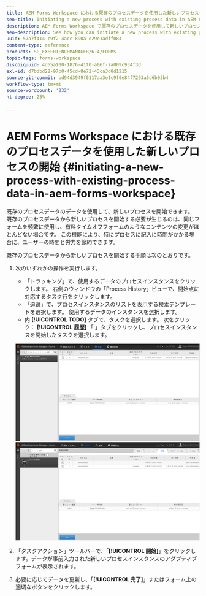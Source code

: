 ```yaml
---
title: AEM Forms Workspace における既存のプロセスデータを使用した新しいプロセスの開始
seo-title: Initiating a new process with existing process data in AEM Forms workspace
description: AEM Forms Workspace で既存のプロセスデータを使用して新しいプロセスを開始する方法を参照してください。
seo-description: See how you can initiate a new process with existing process data in AEM Forms workspace.
uuid: 57a7f414-c9f2-4acc-890a-e29e1adff084
content-type: reference
products: SG_EXPERIENCEMANAGER/6.4/FORMS
topic-tags: forms-workspace
discoiquuid: 4d55a100-1876-41f0-a06f-7a009c934f3d
exl-id: d7bdbd22-97b0-45cd-8e72-43ca3d0d1215
source-git-commit: bd94d3949f0117aa3e1c9f0e84f7293a5d6b03b4
workflow-type: tm+mt
source-wordcount: '232'
ht-degree: 25%

---
```


# AEM Forms Workspace における既存のプロセスデータを使用した新しいプロセスの開始 {#initiating-a-new-process-with-existing-process-data-in-aem-forms-workspace}

既存のプロセスデータのデータを使用して、新しいプロセスを開始できます。 既存のプロセスデータから新しいプロセスを開始する必要が生じるのは、同じフォームを頻繁に使用し、有料タイムオフフォームのようなコンテンツの変更がほとんどない場合です。 この機能により、特にプロセスに記入に時間がかかる場合に、ユーザーの時間と労力を節約できます。

既存のプロセスデータから新しいプロセスを開始する手順は次のとおりです。

1. 次のいずれかの操作を実行します。

   * 「トラッキング」で、使用するデータのプロセスインスタンスをクリックします。 右側のウィンドウの「Process History」ビューで、開始点に対応するタスク行をクリックします。
   * 「追跡」で、プロセスインスタンスのリストを表示する検索テンプレートを選択します。 使用するデータのインスタンスを選択します。
   * 内 **[!UICONTROL TODO]** タブで、タスクを選択します。 次をクリック： **[!UICONTROL 履歴]** 「 」タブをクリックし、プロセスインスタンスを開始したタスクを選択します。

   ![start3](assets/start3.png) ![start1](assets/start1.png)

1. 「タスクアクション」ツールバーで、「**[!UICONTROL 開始]**」をクリックします。データが事前入力された新しいプロセスインスタンスのアダプティブフォームが表示されます。

1. 必要に応じてデータを更新し、「**[!UICONTROL 完了]**」またはフォーム上の適切なボタンをクリックします。
